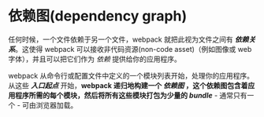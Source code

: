 # 依赖图(dependency graph)

任何时候，一个文件依赖于另一个文件，webpack 就把此视为文件之间有 ***依赖关系***。这使得 webpack 可以接收非代码资源(non-code asset)（例如图像或 web 字体），并且可以把它们作为 _依赖_ 提供给你的应用程序。

webpack 从命令行或配置文件中定义的一个模块列表开始，处理你的应用程序。 从这些 ***入口起点*** 开始，**webpack 递归地构建一个 *依赖图* ，这个依赖图包含着应用程序所需的每个模块，然后将所有这些模块打包为少量的 *bundle*** - 通常只有一个 - 可由浏览器加载。

